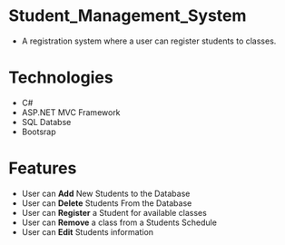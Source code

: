 # Student_Management_System
* A registration system where a user can register students to classes.

# Technologies
* C#
* ASP.NET MVC Framework
* SQL Databse
* Bootsrap

# Features
* User can **Add** New Students to the Database
* User can **Delete** Students From the Database
* User can **Register** a Student for available classes
* User can **Remove** a class from a Students Schedule
* User can **Edit** Students information
